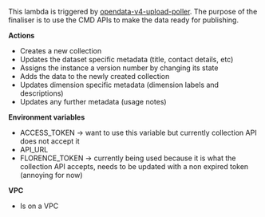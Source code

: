This lambda is triggered by [opendata-v4-upload-poller](https://github.com/ONS-OpenData/dp-opendata-upload/blob/main/opendata-v4-upload-poller/README.md). The purpose of the finaliser is to use the CMD APIs to make the data ready for publishing.

**Actions**
- Creates a new collection
- Updates the dataset specific metadata (title, contact details, etc)
- Assigns the instance a version number by changing its state
- Adds the data to the newly created collection
- Updates dimension specific metadata (dimension labels and descriptions)
- Updates any further metadata (usage notes)

**Environment variables**
- ACCESS_TOKEN -> want to use this variable but currently collection API does not accept it
- API_URL
- FLORENCE_TOKEN -> currently being used because it is what the collection API accepts, needs to be updated with a non expired token (annoying for now)

**VPC**
- Is on a VPC
